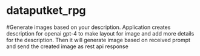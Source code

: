 # dataputket_rpg
#Generate images based on your description. 
Application creates description for openai gpt-4 to make layout for image and add more details for the description. Then it will generate image based on
received prompt and send the created image as rest api response
